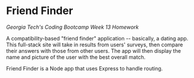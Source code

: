 # Friend Finder

*Georgia Tech's Coding Bootcamp Week 13 Homework*

A compatibility-based "friend finder" application -- basically, a dating app. This full-stack site will take in results from users' surveys, then compare their answers with those from other users. The app will then display the name and picture of the user with the best overall match.

Friend Finder is a Node app that uses Express to handle routing.